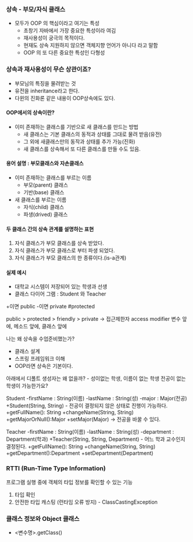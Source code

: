 ### 상속 - 부모/자식 클래스

- 모두가 OOP 의 핵심이라고 여기는 특성
  - 초창기 자바에서 가장 중요한 특성이라 여김
  - 재사용성이 궁극의 목적이다.
  - 현재도 상속 지원하지 않으면 객체지향 언어가 아니다 라고 말함
  - OOP 의 또 다른 중요한 특성인 다형성

### 상속과 재사용성이 무슨 상관이죠?
- 부모님의 특징을 물려받는 것
- 유전을 inheritance라고 한다.
- 다윈의 진화론 같은 내용이 OOP상속에도 있다.

#### OOP에서의 상속이란?
- 이미 존재하는 클래스를 기반으로 새 클래스를 만드는 방법
  - 새 클래스는 기본 클래스의 동적과 상태를 그대로 물려 받음(유전)
  - 그 외에 새클래스만의 동작과 상태를 추가 가능(진화)
  - 새 클래스를 상속해서 또 다른 클래스를 만들 수도 있음.

#### 용어 설명 : 부모클래스와 자손클래스
- 이미 존재하는 클래스를 부르는 이름
  - 부모(parent) 클래스
  - 기반(base) 클래스
- 새 클래스를 부르는 이름
  - 자식(child) 클래스
  - 파생(drived) 클래스


#### 두 클래스 간의 상속 관계를 설명하는 표현
1. 자식 클래스가 부모 클래스를 상속 받았다.
2. 자식 클래스가 부모 클래스로 부터 파생 되었다.
3. 자식 클래스가 부모 클래스의 한 종류이다.(is-a관계)

#### 실제 예시
- 대학교 시스템이 저장되어 있는 학생과 선생
- 클래스 다이어 그램 : Student 와 Teacher

+이면 public
-이면 private
#protected

public > protected > friendly > private -> 접근제한자
access modifier
변수 앞에, 메소드 앞에, 클래스 앞에

나는 왜 상속을 수업준비했는가?
- 클래스 설계
- 스프링 프레임워크 이해
- OOP라면 상속은 기본이다.

아래에서 디폴트 생성자는 왜 없을까? - 성이없는 학생, 이름이 없는 학생
전공이 없는 학생이 가능한가요?

Student
-firstName : String(이름)
-lastName : String(성)
-major : Major(전공)
+Student(String, String) - 전공이 결정되지 않은 상태로 진행이 가능하다.
+getFullName(): String
+changeName(String, String)
+getMajorOrNull():Major
+setMajor(Major) -> 전공을 바꿀 수  있다.

Teacher
-firstName : String(이름)
-lastName : String(성)
-department : Department(학과)
+Teacher(String, String, Department) - 어느 학과 교수인지 결정된다.
+getFullName(): String
+changeName(String, String)
+getDepartment():Department
+setDepartment(Department)


### RTTI (Run-Time Type Information)
프로그램 실행 중에 객체의 타입 정보를 확인할 수 있는 기능
1) 타입 확인
2) 안전한 타입 캐스팅 (런타임 오류 방지) - ClassCastingException


### 클래스 정보와 Object 클래스
- <변수명>.getClass()




















